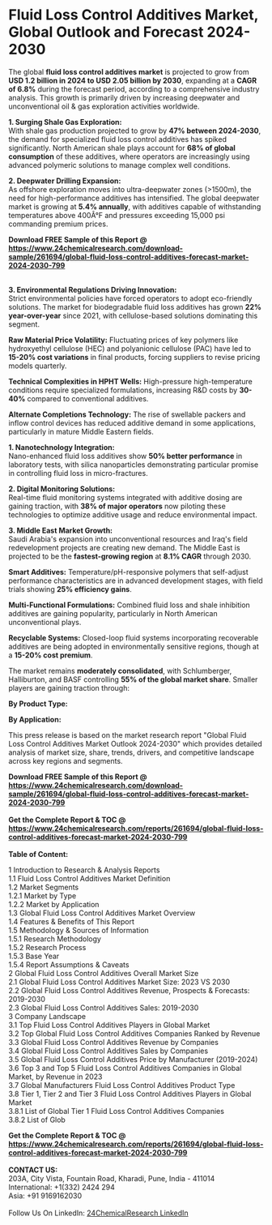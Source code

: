 <h1>Fluid Loss Control Additives Market, Global Outlook and Forecast 2024-2030</h1><p>The global <strong>fluid loss control additives market</strong> is projected to grow from <strong>USD 1.2 billion in 2024 to USD 2.05 billion by 2030</strong>, expanding at a <strong>CAGR of 6.8%</strong> during the forecast period, according to a comprehensive industry analysis. This growth is primarily driven by increasing deepwater and unconventional oil &amp; gas exploration activities worldwide.</p><p><strong>1. Surging Shale Gas Exploration:</strong><br>
With shale gas production projected to grow by <strong>47% between 2024-2030</strong>, the demand for specialized fluid loss control additives has spiked significantly. North American shale plays account for <strong>68% of global consumption</strong> of these additives, where operators are increasingly using advanced polymeric solutions to manage complex well conditions.</p><p><strong>2. Deepwater Drilling Expansion:</strong><br>
As offshore exploration moves into ultra-deepwater zones (&gt;1500m), the need for high-performance additives has intensified. The global deepwater market is growing at <strong>5.4% annually</strong>, with additives capable of withstanding temperatures above 400Â°F and pressures exceeding 15,000 psi commanding premium prices.</p><div><b>Download FREE Sample of this Report @ 
            <a href="https://www.24chemicalresearch.com/download-sample/261694/global-fluid-loss-control-additives-forecast-market-2024-2030-799">
            https://www.24chemicalresearch.com/download-sample/261694/global-fluid-loss-control-additives-forecast-market-2024-2030-799</a></b></div><br><p><strong>3. Environmental Regulations Driving Innovation:</strong><br>
Strict environmental policies have forced operators to adopt eco-friendly solutions. The market for biodegradable fluid loss additives has grown <strong>22% year-over-year</strong> since 2021, with cellulose-based solutions dominating this segment.</p><p><strong>Raw Material Price Volatility:</strong> Fluctuating prices of key polymers like hydroxyethyl cellulose (HEC) and polyanionic cellulose (PAC) have led to <strong>15-20% cost variations</strong> in final products, forcing suppliers to revise pricing models quarterly.</p><p><strong>Technical Complexities in HPHT Wells:</strong> High-pressure high-temperature conditions require specialized formulations, increasing R&amp;D costs by <strong>30-40%</strong> compared to conventional additives.</p><p><strong>Alternate Completions Technology:</strong> The rise of swellable packers and inflow control devices has reduced additive demand in some applications, particularly in mature Middle Eastern fields.</p><p><strong>1. Nanotechnology Integration:</strong><br>
Nano-enhanced fluid loss additives show <strong>50% better performance</strong> in laboratory tests, with silica nanoparticles demonstrating particular promise in controlling fluid loss in micro-fractures.</p><p><strong>2. Digital Monitoring Solutions:</strong><br>
Real-time fluid monitoring systems integrated with additive dosing are gaining traction, with <strong>38% of major operators</strong> now piloting these technologies to optimize additive usage and reduce environmental impact.</p><p><strong>3. Middle East Market Growth:</strong><br>
Saudi Arabia's expansion into unconventional resources and Iraq's field redevelopment projects are creating new demand. The Middle East is projected to be the <strong>fastest-growing region</strong> at <strong>8.1% CAGR</strong> through 2030.</p><p><strong>Smart Additives:</strong> Temperature/pH-responsive polymers that self-adjust performance characteristics are in advanced development stages, with field trials showing <strong>25% efficiency gains</strong>.</p><p><strong>Multi-Functional Formulations:</strong> Combined fluid loss and shale inhibition additives are gaining popularity, particularly in North American unconventional plays.</p><p><strong>Recyclable Systems:</strong> Closed-loop fluid systems incorporating recoverable additives are being adopted in environmentally sensitive regions, though at a <strong>15-20% cost premium</strong>.</p><p>The market remains <strong>moderately consolidated</strong>, with Schlumberger, Halliburton, and BASF controlling <strong>55% of the global market share</strong>. Smaller players are gaining traction through:</p><p><strong>By Product Type:</strong></p><p><strong>By Application:</strong></p><p>This press release is based on the market research report "Global Fluid Loss Control Additives Market Outlook 2024-2030" which provides detailed analysis of market size, share, trends, drivers, and competitive landscape across key regions and segments.</p><div><b>Download FREE Sample of this Report @ 
            <a href="https://www.24chemicalresearch.com/download-sample/261694/global-fluid-loss-control-additives-forecast-market-2024-2030-799">
            https://www.24chemicalresearch.com/download-sample/261694/global-fluid-loss-control-additives-forecast-market-2024-2030-799</a></b></div><br><div><b>Get the Complete Report & TOC @ 
            <a href="https://www.24chemicalresearch.com/reports/261694/global-fluid-loss-control-additives-forecast-market-2024-2030-799">
            https://www.24chemicalresearch.com/reports/261694/global-fluid-loss-control-additives-forecast-market-2024-2030-799</a></b></div><br>
            <b>Table of Content:</b><p>1 Introduction to Research & Analysis Reports<br />
    1.1 Fluid Loss Control Additives Market Definition<br />
    1.2 Market Segments<br />
        1.2.1 Market by Type<br />
        1.2.2 Market by Application<br />
    1.3 Global Fluid Loss Control Additives Market Overview<br />
    1.4 Features & Benefits of This Report<br />
    1.5 Methodology & Sources of Information<br />
        1.5.1 Research Methodology<br />
        1.5.2 Research Process<br />
        1.5.3 Base Year<br />
        1.5.4 Report Assumptions & Caveats<br />
2 Global Fluid Loss Control Additives Overall Market Size<br />
    2.1 Global Fluid Loss Control Additives Market Size: 2023 VS 2030<br />
    2.2 Global Fluid Loss Control Additives Revenue, Prospects & Forecasts: 2019-2030<br />
    2.3 Global Fluid Loss Control Additives Sales: 2019-2030<br />
3 Company Landscape<br />
    3.1 Top Fluid Loss Control Additives Players in Global Market<br />
    3.2 Top Global Fluid Loss Control Additives Companies Ranked by Revenue<br />
    3.3 Global Fluid Loss Control Additives Revenue by Companies<br />
    3.4 Global Fluid Loss Control Additives Sales by Companies<br />
    3.5 Global Fluid Loss Control Additives Price by Manufacturer (2019-2024)<br />
    3.6 Top 3 and Top 5 Fluid Loss Control Additives Companies in Global Market, by Revenue in 2023<br />
    3.7 Global Manufacturers Fluid Loss Control Additives Product Type<br />
    3.8 Tier 1, Tier 2 and Tier 3 Fluid Loss Control Additives Players in Global Market<br />
        3.8.1 List of Global Tier 1 Fluid Loss Control Additives Companies<br />
        3.8.2 List of Glob</p><div><b>Get the Complete Report & TOC @ 
            <a href="https://www.24chemicalresearch.com/reports/261694/global-fluid-loss-control-additives-forecast-market-2024-2030-799">
            https://www.24chemicalresearch.com/reports/261694/global-fluid-loss-control-additives-forecast-market-2024-2030-799</a></b></div><br><b>CONTACT US:</b><br>
            203A, City Vista, Fountain Road, Kharadi, Pune, India - 411014<br>
            International: +1(332) 2424 294<br>
            Asia: +91 9169162030 <br><br>
            Follow Us On LinkedIn: <a href="https://www.linkedin.com/company/24chemicalresearch/">24ChemicalResearch LinkedIn</a>